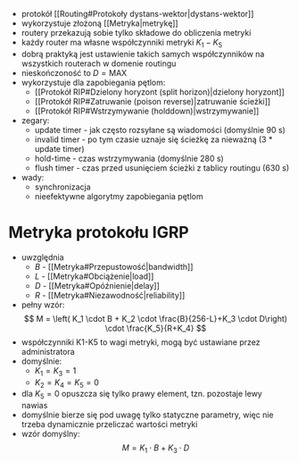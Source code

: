 
- protokół [[Routing#Protokoły dystans-wektor|dystans-wektor]]
- wykorzystuje złożoną [[Metryka|metrykę]]
- routery przekazują sobie tylko składowe do obliczenia metryki
- każdy router ma własne współczynniki metryki $K_1 - K_5$
- dobrą praktyką jest ustawienie takich samych współczynników na wszystkich routerach w domenie routingu
- nieskończoność to $D = \text{MAX}$
- wykorzystuje dla zapobiegania pętlom:
	- [[Protokół RIP#Dzielony horyzont (split horizon)|dzielony horyzont]]
	- [[Protokół RIP#Zatruwanie (poison reverse)|zatruwanie ścieżki]]
	- [[Protokół RIP#Wstrzymywanie (holddown)|wstrzymywanie]]
- zegary:
	- update timer - jak często rozsyłane są wiadomości (domyślnie 90 s)
	- invalid timer - po tym czasie uznaje się ścieżkę za nieważną (3 * update timer)
	- hold-time - czas wstrzymywania (domyślnie 280 s)
	- flush timer - czas przed usunięciem ścieżki z tablicy routingu (630 s)
- wady:
	- synchronizacja
	- nieefektywne algorytmy zapobiegania pętlom
# Metryka protokołu IGRP

- uwzględnia
	- $B$ - [[Metryka#Przepustowość|bandwidth]]
	- $L$ - [[Metryka#Obciążenie|load]]
	- $D$ - [[Metryka#Opóźnienie|delay]]
	- $R$ - [[Metryka#Niezawodność|reliability]]
- pełny wzór:
$$
M = \left( K_1 \cdot B + K_2 \cdot \frac{B}{256-L}+K_3 \cdot D\right) \cdot \frac{K_5}{R+K_4}
$$
- współczynniki K1-K5 to wagi metryki, mogą być ustawiane przez administratora
- domyślnie:
	- $K_1 = K_3 = 1$
	- $K_2 = K_4 = K_5 = 0$
- dla $K_5 = 0$ opuszcza się tylko prawy element, tzn. pozostaje lewy nawias
- domyślnie bierze się pod uwagę tylko statyczne parametry, więc nie trzeba dynamicznie przeliczać wartości metryki
- wzór domyślny:
$$
M = K_1 \cdot B + K_3 \cdot D
$$